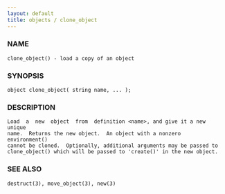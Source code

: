 ```yaml
---
layout: default
title: objects / clone_object
---
```


### NAME

    clone_object() - load a copy of an object

### SYNOPSIS

    object clone_object( string name, ... );

### DESCRIPTION

    Load  a  new  object  from  definition <name>, and give it a new unique
    name.  Returns the new object.  An object with a nonzero  environment()
    cannot be cloned.  Optionally, additional arguments may be passed to
    clone_object() which will be passed to 'create()' in the new object.

### SEE ALSO

    destruct(3), move_object(3), new(3)

